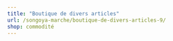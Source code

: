 ```yaml
---
title: "Boutique de divers articles"
url: /songoya-marche/boutique-de-divers-articles-9/
shop: commodité
---
```

